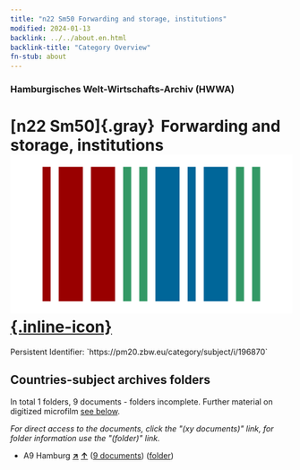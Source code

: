 ```yaml
---
title: "n22 Sm50 Forwarding and storage, institutions"
modified: 2024-01-13
backlink: ../../about.en.html
backlink-title: "Category Overview"
fn-stub: about
---
```


### Hamburgisches Welt-Wirtschafts-Archiv (HWWA)

# [n22 Sm50]{.gray}&#8201; Forwarding and storage, institutions &#160; [![Wikidata](/images/Wikidata-logo.svg "Wikidata"){.inline-icon}](http://www.wikidata.org/entity/Q104710971)

<div class="hint">Persistent Identifier: `https://pm20.zbw.eu/category/subject/i/196870`</div>







## Countries-subject archives folders







In total 1 folders, 9 documents - folders incomplete. Further material on digitized microfilm [see below](#filmsections).

_For direct access to the documents, click the "(xy documents)" link, for folder information use the "(folder)" link._


- A9 Hamburg [**&nearr;**](../../../geo/i/140905/about.en.html "Hamburg (all folders)") [**&uarr;**](../../../geo/about.en.html#A9 "Country category system") (<a href="https://pm20.zbw.eu/iiifview/folder/sh/140905,196870" title="about: Hamburg : Forwarding and storage, institutions" target="_blank">9 documents</a>) ([folder](../../../../folder/sh/1409xx/140905/1968xx/196870/about.en.html))



<a id="filmsections" />













